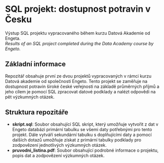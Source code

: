 # SQL projekt: dostupnost potravin v Česku
Výstup SQL projektu vypracovaného během kurzu Datová Akademie od Engeta.  
_Results of an SQL project completed during the Data Academy course by Engeto._
## Základní informace
Repozitář obsahuje první ze dvou projektů vypracovaných v rámci kurzu Datová akademie od společnosti Engeto. Tento projekt se zaměřuje na dostupnost potravin široké české veřejnosti na základě průměrných příjmů a jeho cílem je pomocí SQL zpracovat datové podklady a nalézt odpovědi na pět výzkumných otázek.
## Struktura repozitáře
* __skript.sql__: Soubor obsahující SQL skript, který umožňuje vytvořit z dat v Engeto databázi primární tabulku se všemi daty potřebnými pro tento projekt. Dále vytváří sekundární tabulku s doplňujícími daty a pomocí dalších dotazů umožňuje získat z primární tabulky podklady pro zodpovězení jednotlivých výzkumných otázek.
* __pruvodni_listina.pdf__: Soubor obsahující podrobné informace o projektu, popis dat a zodpovězení výzkumných otázek.
